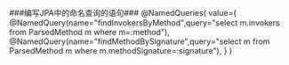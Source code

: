 ###编写JPA中的命名查询的语句###
	@NamedQueries(
		value={
			@NamedQuery(name="findInvokersByMethod",query="select m.invokers from ParsedMethod m where m=:method"),
			@NamedQuery(name="findMethodBySignature",query="select m from ParsedMethod m where m.methodSignature=:signature"),
		}
	)
